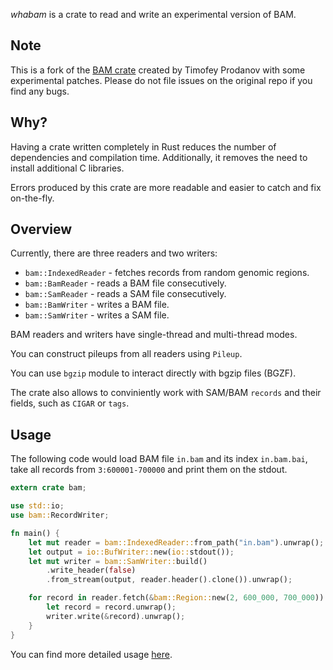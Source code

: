 *whabam* is a crate to read and write an experimental version of BAM.

## Note

This is a fork of the [BAM crate](https://gitlab.com/tprodanov/bam) created by Timofey Prodanov with
some experimental patches. Please do not file issues on the original repo if you find any bugs.

## Why?

Having a crate written completely in Rust reduces the number of dependencies and compilation time.
Additionally, it removes the need to install additional C libraries.

Errors produced by this crate are more readable and easier to catch and fix on-the-fly.

## Overview

Currently, there are three readers and two writers:
* `bam::IndexedReader` - fetches records from
random genomic regions.
* `bam::BamReader` - reads a BAM file consecutively.
* `bam::SamReader` - reads a SAM file consecutively.
* `bam::BamWriter` - writes a BAM file.
* `bam::SamWriter` - writes a SAM file.

BAM readers and writers have single-thread and multi-thread modes.

You can construct pileups from all readers using `Pileup`.

You can use `bgzip` module to interact directly with bgzip files (BGZF).

The crate also allows to conviniently work with SAM/BAM `records`
and their fields, such as `CIGAR` or `tags`.

## Usage

The following code would load BAM file `in.bam` and its index `in.bam.bai`, take all records
from `3:600001-700000` and print them on the stdout.

```rust
extern crate bam;

use std::io;
use bam::RecordWriter;

fn main() {
    let mut reader = bam::IndexedReader::from_path("in.bam").unwrap();
    let output = io::BufWriter::new(io::stdout());
    let mut writer = bam::SamWriter::build()
        .write_header(false)
        .from_stream(output, reader.header().clone()).unwrap();

    for record in reader.fetch(&bam::Region::new(2, 600_000, 700_000)).unwrap() {
        let record = record.unwrap();
        writer.write(&record).unwrap();
    }
}
```

You can find more detailed usage [here](https://docs.rs/bam).
